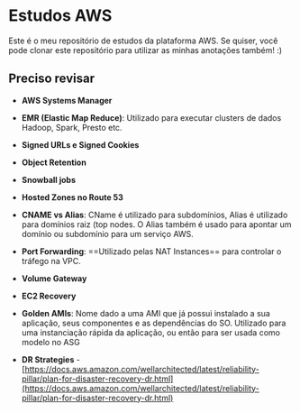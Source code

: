 # Estudos AWS
Este é o meu repositório de estudos da plataforma AWS. Se quiser, você pode clonar este repositório para utilizar as minhas anotações também! :)

## Preciso revisar

- **AWS Systems Manager**

- **EMR (Elastic Map Reduce)**: Utilizado para executar clusters de dados Hadoop, Spark, Presto etc.

- **Signed URLs e Signed Cookies**

- **Object Retention**

- **Snowball jobs**

- **Hosted Zones no Route 53**

- **CNAME vs Alias**: CName é utilizado para subdomínios, Alias é utilizado para domínios raiz (top nodes. O Alias também é usado para apontar um domínio ou subdomínio para um serviço AWS.

- **Port Forwarding**: ==Utilizado pelas NAT Instances== para controlar o tráfego na VPC.

- **Volume Gateway**

- **EC2 Recovery**

- **Golden AMIs**: Nome dado a uma AMI que já possui instalado a sua aplicação, seus componentes e as dependências do SO. Utilizado para uma instanciação rápida da aplicação, ou então para ser usada como modelo no ASG

- **DR Strategies** - [https://docs.aws.amazon.com/wellarchitected/latest/reliability-pillar/plan-for-disaster-recovery-dr.html](https://docs.aws.amazon.com/wellarchitected/latest/reliability-pillar/plan-for-disaster-recovery-dr.html)